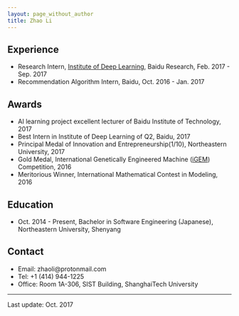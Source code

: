 ```yaml
---
layout: page_without_author
title: Zhao Li
---
```


## Experience

- Research Intern, [Institute of Deep Learning](http://research.baidu.com/institute-of-deep-learning/), Baidu Research, Feb. 2017 - Sep. 2017
- Recommendation Algorithm Intern, Baidu, Oct. 2016 - Jan. 2017

## Awards

- AI learning project excellent lecturer of Baidu Institute of Technology, 2017
- Best Intern in Institute of Deep Learning of Q2, Baidu, 2017
- Principal Medal of Innovation and Entrepreneurship(1/10), Northeastern University, 2017
- Gold Medal, International Genetically Engineered Machine ([iGEM](http://igem.org/Main_Page)) Competition, 2016
- Meritorious Winner, International Mathematical Contest in Modeling, 2016

## Education

- Oct. 2014 - Present, Bachelor in Software Engineering (Japanese), Northeastern University, Shenyang


## Contact

- Email: <span id="email" style="unicode-bidi:bidi-override; direction: rtl;">moc.liamnotorp@iloahz</span>
- Tel: +1 (414) 944-1225
- Office: Room 1A-306, SIST Building, ShanghaiTech University

---

Last update: Oct. 2017
